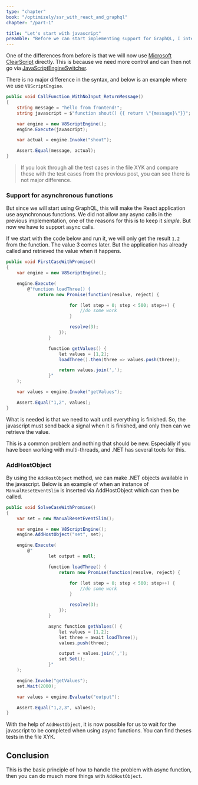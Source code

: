 ```yaml
---
type: "chapter"
book: "/optimizely/ssr_with_react_and_graphql"
chapter: "/part-1"

title: "Let's start with javascript"
preamble: "Before we can start implementing support for GraphQL, I intend to introduce some features that we will use in this implementation."
---
```


One of the differences from before is that we will now use [Microsoft ClearScript](https://github.com/microsoft/ClearScript) directly. This is because we need more control and can then not go via [JavaScriptEngineSwitcher](https://github.com/Taritsyn/JavaScriptEngineSwitcher). 

There is no major difference in the syntax, and below is an example where we use `V8ScriptEngine`.

```csharp
public void CallFunction_WithNoInput_ReturnMessage()
{
    string message = "hello from frontend!";
    string javascript = $"function shout() {{ return \"{message}\"}}";

    var engine = new V8ScriptEngine();
    engine.Execute(javascript);

    var actual = engine.Invoke("shout");

    Assert.Equal(message, actual);
}
```

> If you look through all the test cases in the file XYK and compare these with the test cases from the previous post, you can see there is not major difference.

### Support for asynchronous functions

But since we will start using GraphQL, this will make the React application use asynchronous functions. We did not allow any async calls in the previous implementation, one of the reasons for this is to keep it _simple_. But now we have to support async calls.

If we start with the code below and run it, we will only get the result `1,2` from the function. The value 3 comes later. But the application has already called and retrieved the value when it happens.

```csharp
public void FirstCaseWithPromise() 
{
    var engine = new V8ScriptEngine();

    engine.Execute(
        @"function loadThree() {
         	return new Promise(function(resolve, reject) {

                        for (let step = 0; step < 500; step++) {
                            //do some work
                        }

                        resolve(3);
                    });
                }

                function getValues() {
                    let values = [1,2];
                    loadThree().then(three => values.push(three));

                    return values.join(',');
                }"
    );

    var values = engine.Invoke("getValues");

    Assert.Equal("1,2", values);
}
```

What is needed is that we need to wait until everything is finished. So, the javascript must send back a signal when it is finished, and only then can we retrieve the value.

This is a common problem and nothing that should be new. Especially if you have been working with multi-threads, and .NET has several tools for this.

### AddHostObject

By using the `AddHostObject` method, we can make .NET objects available in the javascript. Below is an example of when an instance of `ManualResetEventSlim` is inserted via AddHostObject which can then be called.

```csharp
public void SolveCaseWithPromise()
{
    var set = new ManualResetEventSlim();

    var engine = new V8ScriptEngine();
    engine.AddHostObject("set", set);

    engine.Execute(
        @"
                let output = null;

                function loadThree() {
                    return new Promise(function(resolve, reject) {

                        for (let step = 0; step < 500; step++) {
                            //do some work
                        }

                        resolve(3);
                    });
                }

                async function getValues() {
                    let values = [1,2];
                    let three = await loadThree();
                    values.push(three);

                    output = values.join(',');
                    set.Set();
                }"
    );

    engine.Invoke("getValues");
    set.Wait(2000);

    var values = engine.Evaluate("output");

    Assert.Equal("1,2,3", values);
}
```

With the help of `AddHostObject`, it is now possible for us to wait for the javascript to be completed when using async functions. You can find theses tests in the file XYK.

## Conclusion

This is the basic principle of how to handle the problem with async function, then you can do musch more things with `AddHostObject`.
